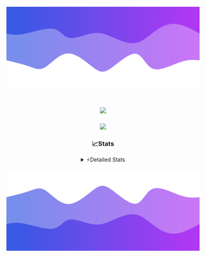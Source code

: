 ![Header](./header.png)
<div align="center">

<h1 align="center">
  <a href="https://git.io/typing-svg">
    <img src="https://readme-typing-svg.herokuapp.com/?lines=Hello,+There!+%F0%9F%91%8B;This+is+chicho.;Owner+on+Ocean;&center=true&size=25">
  </a>
</h1>
  
<p align="center">
  <img src="https://lanyard.cnrad.dev/api/852683595378196480" />
</p>

### 📈Stats
<details>
    <summary> ⚡Detailed Stats</summary>
    <br/>

<!--START_SECTION:waka-->
![Code Time](http://img.shields.io/badge/Code%20Time-663%20hrs%2011%20mins-blue)

![Profile Views](http://img.shields.io/badge/Profile%20Views-4-blue)

**🐱 My GitHub Data** 

> 📦 74.9 kB Used in GitHub's Storage 
 > 
> 🏆 14 Contributions in the Year 2024
 > 
> 🚫 Not Opted to Hire
 > 
> 📜 15 Public Repositories 
 > 
> 🔑 6 Private Repositories 
 > 
**I'm a Night 🦉** 

```text
🌞 Morning                21 commits          █░░░░░░░░░░░░░░░░░░░░░░░░   05.63 % 
🌆 Daytime                44 commits          ███░░░░░░░░░░░░░░░░░░░░░░   11.80 % 
🌃 Evening                162 commits         ███████████░░░░░░░░░░░░░░   43.43 % 
🌙 Night                  146 commits         ██████████░░░░░░░░░░░░░░░   39.14 % 
```
📅 **I'm Most Productive on Tuesday** 

```text
Monday                   23 commits          ██░░░░░░░░░░░░░░░░░░░░░░░   06.17 % 
Tuesday                  102 commits         ███████░░░░░░░░░░░░░░░░░░   27.35 % 
Wednesday                72 commits          █████░░░░░░░░░░░░░░░░░░░░   19.30 % 
Thursday                 50 commits          ███░░░░░░░░░░░░░░░░░░░░░░   13.40 % 
Friday                   41 commits          ███░░░░░░░░░░░░░░░░░░░░░░   10.99 % 
Saturday                 34 commits          ██░░░░░░░░░░░░░░░░░░░░░░░   09.12 % 
Sunday                   51 commits          ███░░░░░░░░░░░░░░░░░░░░░░   13.67 % 
```


📊 **This Week I Spent My Time On** 

```text
🕑︎ Time Zone: America/Argentina/Buenos_Aires

💬 Programming Languages: 
JavaScript               1 hr 19 mins        █████████████░░░░░░░░░░░░   50.96 % 
HTML                     48 mins             ████████░░░░░░░░░░░░░░░░░   31.20 % 
Bash                     23 mins             ████░░░░░░░░░░░░░░░░░░░░░   14.93 % 
JSON                     2 mins              ░░░░░░░░░░░░░░░░░░░░░░░░░   01.45 % 
Other                    2 mins              ░░░░░░░░░░░░░░░░░░░░░░░░░   01.41 % 

🔥 Editors: 
VS Code                  2 hrs 35 mins       █████████████████████████   100.00 % 

🐱‍💻 Projects: 
Unknown Project          1 hr 9 mins         ███████████░░░░░░░░░░░░░░   44.63 % 
bot                      51 mins             ████████░░░░░░░░░░░░░░░░░   32.85 % 
Proyecto                 19 mins             ███░░░░░░░░░░░░░░░░░░░░░░   12.27 % 
Backend                  15 mins             ███░░░░░░░░░░░░░░░░░░░░░░   10.25 % 

💻 Operating System: 
Windows                  2 hrs 35 mins       █████████████████████████   100.00 % 
```

**I Mostly Code in JavaScript** 

```text
JavaScript               9 repos             ███████░░░░░░░░░░░░░░░░░░   29.03 % 
HTML                     6 repos             █████░░░░░░░░░░░░░░░░░░░░   19.35 % 
C#                       2 repos             ██░░░░░░░░░░░░░░░░░░░░░░░   06.45 % 
SCSS                     1 repo              █░░░░░░░░░░░░░░░░░░░░░░░░   03.23 % 
Batchfile                1 repo              █░░░░░░░░░░░░░░░░░░░░░░░░   03.23 % 
```




 Last Updated on 17/03/2024 06:14:39 UTC
<!--END_SECTION:waka-->
</details>

![Footer](./footer.png)
